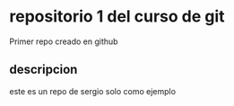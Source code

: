 # repositorio 1 del curso de git
Primer repo creado en github

## descripcion
este es un repo de sergio solo como ejemplo
